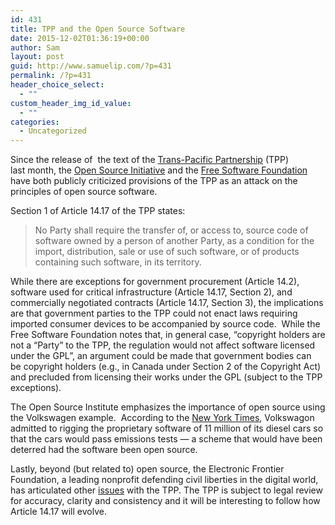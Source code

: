 ```yaml
---
id: 431
title: TPP and the Open Source Software
date: 2015-12-02T01:36:19+00:00
author: Sam
layout: post
guid: http://www.samuelip.com/?p=431
permalink: /?p=431
header_choice_select:
  - ""
custom_header_img_id_value:
  - ""
categories:
  - Uncategorized
---
```

Since the release of  the text of the [Trans-Pacific Partnership](http://www.mfat.govt.nz/Treaties-and-International-Law/01-Treaties-for-which-NZ-is-Depositary/0-Trans-Pacific-Partnership-Text.php) (TPP) last month, the [Open Source Initiative](https://opensource.org/node/779) and the [Free Software Foundation](https://www.fsf.org/blogs/licensing/latest-tpp-leak-shows-systemic-threat-to-software-freedom) have both publicly criticized provisions of the TPP as an attack on the principles of open source software.

Section 1 of Article 14.17 of the TPP states:

> No Party shall require the transfer of, or access to, source code of software owned by a person of another Party, as a condition for the import, distribution, sale or use of such software, or of products containing such software, in its territory.

While there are exceptions for government procurement (Article 14.2), software used for critical infrastructure (Article 14.17, Section 2), and commercially negotiated contracts (Article 14.17, Section 3), the implications are that government parties to the TPP could not enact laws requiring imported consumer devices to be accompanied by source code.  While the Free Software Foundation notes that, in general case, &#8220;copyright holders are not a &#8220;Party&#8221; to the TPP, the regulation would not affect software licensed under the GPL&#8221;, an argument could be made that government bodies can be copyright holders (e.g., in Canada under Section 2 of the Copyright Act) and precluded from licensing their works under the GPL (subject to the TPP exceptions).

The Open Source Institute emphasizes the importance of open source using the Volkswagen example.  According to the [New York Times](http://www.nytimes.com/2015/09/23/nyregion/volkswagens-diesel-fraud-makes-critic-of-secret-code-a-prophet.html?_r=0), Volkswagon admitted to rigging the proprietary software of 11 million of its diesel cars so that the cars would pass emissions tests &#8212; a scheme that would have been deterred had the software been open source.

Lastly, beyond (but related to) open source, the Electronic Frontier Foundation, a leading nonprofit defending civil liberties in the digital world, has articulated other [issues](https://www.eff.org/issues/tpp) with the TPP. The TPP is subject to legal review for accuracy, clarity and consistency and it will be interesting to follow how Article 14.17 will evolve.

&nbsp;